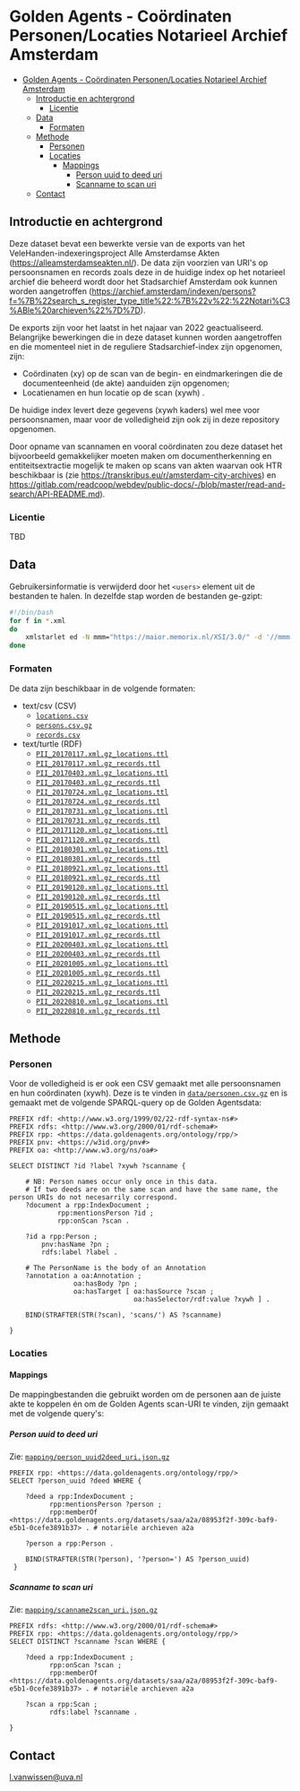 # Golden Agents - Coördinaten Personen/Locaties Notarieel Archief Amsterdam

- [Golden Agents - Coördinaten Personen/Locaties Notarieel Archief Amsterdam](#golden-agents---coördinaten-personenlocaties-notarieel-archief-amsterdam)
  - [Introductie en achtergrond](#introductie-en-achtergrond)
    - [Licentie](#licentie)
  - [Data](#data)
    - [Formaten](#formaten)
  - [Methode](#methode)
    - [Personen](#personen)
    - [Locaties](#locaties)
      - [Mappings](#mappings)
        - [Person uuid to deed uri](#person-uuid-to-deed-uri)
        - [Scanname to scan uri](#scanname-to-scan-uri)
  - [Contact](#contact)

## Introductie en achtergrond

Deze dataset bevat een bewerkte versie van de exports van het VeleHanden-indexeringsproject Alle Amsterdamse Akten (https://alleamsterdamseakten.nl/). De data zijn voorzien van URI's op persoonsnamen en records zoals deze in de huidige index op het notarieel archief die beheerd wordt door het Stadsarchief Amsterdam ook kunnen worden aangetroffen (https://archief.amsterdam/indexen/persons?f=%7B%22search_s_register_type_title%22:%7B%22v%22:%22Notari%C3%ABle%20archieven%22%7D%7D). 

De exports zijn voor het laatst in het najaar van 2022 geactualiseerd. Belangrijke bewerkingen die in deze dataset kunnen worden aangetroffen en die momenteel niet in de reguliere Stadsarchief-index zijn opgenomen, zijn:

- Coördinaten (xy) op de scan van de begin- en eindmarkeringen die de documenteenheid (de akte) aanduiden zijn opgenomen;
- Locatienamen en hun locatie op de scan (xywh) .

De huidige index levert deze gegevens (xywh kaders) wel mee voor persoonsnamen, maar voor de volledigheid zijn ook zij in deze repository opgenomen. 

Door opname van scannamen en vooral coördinaten zou deze dataset het bijvoorbeeld gemakkelijker moeten maken om documentherkenning en entiteitsextractie mogelijk te maken op scans van akten waarvan ook HTR beschikbaar is (zie https://transkribus.eu/r/amsterdam-city-archives) en https://gitlab.com/readcoop/webdev/public-docs/-/blob/master/read-and-search/API-README.md).

### Licentie
TBD

## Data

Gebruikersinformatie is verwijderd door het `<users>` element uit de bestanden te halen. In dezelfde stap worden de bestanden ge-gzipt:
```bash
#!/bin/bash
for f in *.xml
do
    xmlstarlet ed -N mmm="https://maior.memorix.nl/XSI/3.0/" -d '//mmm:MMM/mmm:export/mmm:users' $f | gzip -9 > $f.gz
done
```

### Formaten

De data zijn beschikbaar in de volgende formaten:
* text/csv (CSV)
  * [`locations.csv`]('data/locations.csv')
  * [`persons.csv.gz`]('data/persons.csv.gz')
  * [`records.csv`]('data/records.csv')
* text/turtle (RDF)
  * [`PII_20170117.xml.gz_locations.ttl`](data/PII_20170117.xml.gz_locations.ttl)
  * [`PII_20170117.xml.gz_records.ttl`](data/PII_20170117.xml.gz_records.ttl)
  * [`PII_20170403.xml.gz_locations.ttl`](data/PII_20170403.xml.gz_locations.ttl)
  * [`PII_20170403.xml.gz_records.ttl`](data/PII_20170403.xml.gz_records.ttl)
  * [`PII_20170724.xml.gz_locations.ttl`](data/PII_20170724.xml.gz_locations.ttl)
  * [`PII_20170724.xml.gz_records.ttl`](data/PII_20170724.xml.gz_records.ttl)
  * [`PII_20170731.xml.gz_locations.ttl`](data/PII_20170731.xml.gz_locations.ttl)
  * [`PII_20170731.xml.gz_records.ttl`](data/PII_20170731.xml.gz_records.ttl)
  * [`PII_20171120.xml.gz_locations.ttl`](data/PII_20171120.xml.gz_locations.ttl)
  * [`PII_20171120.xml.gz_records.ttl`](data/PII_20171120.xml.gz_records.ttl)
  * [`PII_20180301.xml.gz_locations.ttl`](data/PII_20180301.xml.gz_locations.ttl)
  * [`PII_20180301.xml.gz_records.ttl`](data/PII_20180301.xml.gz_records.ttl)
  * [`PII_20180921.xml.gz_locations.ttl`](data/PII_20180921.xml.gz_locations.ttl)
  * [`PII_20180921.xml.gz_records.ttl`](data/PII_20180921.xml.gz_records.ttl)
  * [`PII_20190120.xml.gz_locations.ttl`](data/PII_20190120.xml.gz_locations.ttl)
  * [`PII_20190120.xml.gz_records.ttl`](data/PII_20190120.xml.gz_records.ttl)
  * [`PII_20190515.xml.gz_locations.ttl`](data/PII_20190515.xml.gz_locations.ttl)
  * [`PII_20190515.xml.gz_records.ttl`](data/PII_20190515.xml.gz_records.ttl)
  * [`PII_20191017.xml.gz_locations.ttl`](data/PII_20191017.xml.gz_locations.ttl)
  * [`PII_20191017.xml.gz_records.ttl`](data/PII_20191017.xml.gz_records.ttl)
  * [`PII_20200403.xml.gz_locations.ttl`](data/PII_20200403.xml.gz_locations.ttl)
  * [`PII_20200403.xml.gz_records.ttl`](data/PII_20200403.xml.gz_records.ttl)
  * [`PII_20201005.xml.gz_locations.ttl`](data/PII_20201005.xml.gz_locations.ttl)
  * [`PII_20201005.xml.gz_records.ttl`](data/PII_20201005.xml.gz_records.ttl)
  * [`PII_20220215.xml.gz_locations.ttl`](data/PII_20220215.xml.gz_locations.ttl)
  * [`PII_20220215.xml.gz_records.ttl`](data/PII_20220215.xml.gz_records.ttl)
  * [`PII_20220810.xml.gz_locations.ttl`](data/PII_20220810.xml.gz_locations.ttl)
  * [`PII_20220810.xml.gz_records.ttl`](data/PII_20220810.xml.gz_records.ttl)




## Methode

### Personen

Voor de volledigheid is er ook een CSV gemaakt met alle persoonsnamen en hun coördinaten (xywh). Deze is te vinden in [`data/personen.csv.gz`](data/persons.csv.gz) en is gemaakt met de volgende SPARQL-query op de Golden Agentsdata:

```SPARQL
PREFIX rdf: <http://www.w3.org/1999/02/22-rdf-syntax-ns#>
PREFIX rdfs: <http://www.w3.org/2000/01/rdf-schema#>
PREFIX rpp: <https://data.goldenagents.org/ontology/rpp/>
PREFIX pnv: <https://w3id.org/pnv#>
PREFIX oa: <http://www.w3.org/ns/oa#>

SELECT DISTINCT ?id ?label ?xywh ?scanname { 
    
    # NB: Person names occur only once in this data. 
    # If two deeds are on the same scan and have the same name, the person URIs do not necesarrily correspond.
    ?document a rpp:IndexDocument ;
            rpp:mentionsPerson ?id ;
            rpp:onScan ?scan .
    
    ?id a rpp:Person ;
        pnv:hasName ?pn ;
        rdfs:label ?label .
    
    # The PersonName is the body of an Annotation
    ?annotation a oa:Annotation ;
                oa:hasBody ?pn ;
                oa:hasTarget [ oa:hasSource ?scan ;
                               oa:hasSelector/rdf:value ?xywh ] .
    
    BIND(STRAFTER(STR(?scan), 'scans/') AS ?scanname)
                
}

```


### Locaties

#### Mappings

De mappingbestanden die gebruikt worden om de personen aan de juiste akte te koppelen én om de Golden Agents scan-URI te vinden, zijn gemaakt met de volgende query's:

##### Person uuid to deed uri

Zie: [`mapping/person_uuid2deed_uri.json.gz`](mapping/person_uuid2deed_uri.json.gz)

```SPARQL
PREFIX rpp: <https://data.goldenagents.org/ontology/rpp/>
SELECT ?person_uuid ?deed WHERE {

    ?deed a rpp:IndexDocument ;
          rpp:mentionsPerson ?person ;
          rpp:memberOf <https://data.goldenagents.org/datasets/saa/a2a/08953f2f-309c-baf9-e5b1-0cefe3891b37> . # notariële archieven a2a

    ?person a rpp:Person .

    BIND(STRAFTER(STR(?person), '?person=') AS ?person_uuid)
 }
```

##### Scanname to scan uri

Zie: [`mapping/scanname2scan_uri.json.gz`](mapping/scanname2scan_uri.json.gz)

```sparql
PREFIX rdfs: <http://www.w3.org/2000/01/rdf-schema#>
PREFIX rpp: <https://data.goldenagents.org/ontology/rpp/>
SELECT DISTINCT ?scanname ?scan WHERE {
    
    ?deed a rpp:IndexDocument ;
          rpp:onScan ?scan ;
          rpp:memberOf <https://data.goldenagents.org/datasets/saa/a2a/08953f2f-309c-baf9-e5b1-0cefe3891b37> . # notariële archieven a2a
    
    ?scan a rpp:Scan ;
          rdfs:label ?scanname .
    
}
```

## Contact
l.vanwissen@uva.nl
